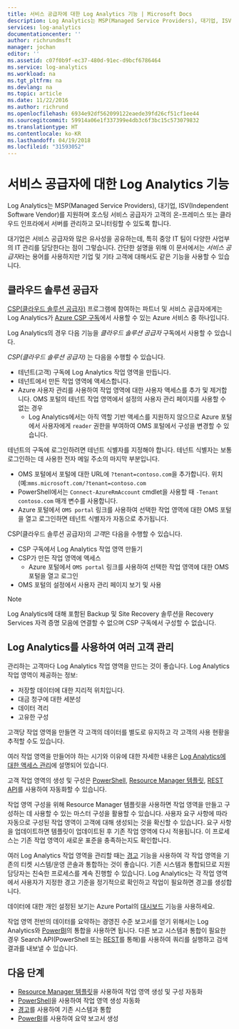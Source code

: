 ```yaml
---
title: 서비스 공급자에 대한 Log Analytics 기능 | Microsoft Docs
description: Log Analytics는 MSP(Managed Service Providers), 대기업, ISV(Independent Software Vendor)를 지원하며 호스팅 서비스 공급자가 고객의 온-프레미스 또는 클라우드 인프라에서 서버를 관리하고 모니터링할 수 있도록 합니다.
services: log-analytics
documentationcenter: ''
author: richrundmsft
manager: jochan
editor: ''
ms.assetid: c07f0b9f-ec37-480d-91ec-d9bcf6786464
ms.service: log-analytics
ms.workload: na
ms.tgt_pltfrm: na
ms.devlang: na
ms.topic: article
ms.date: 11/22/2016
ms.author: richrund
ms.openlocfilehash: 6934e92df562099122eaede39fd26cf51cf1ee44
ms.sourcegitcommit: 59914a06e1f337399e4db3c6f3bc15c573079832
ms.translationtype: HT
ms.contentlocale: ko-KR
ms.lasthandoff: 04/19/2018
ms.locfileid: "31593052"
---
```

# <a name="log-analytics-features-for-service-providers"></a>서비스 공급자에 대한 Log Analytics 기능
Log Analytics는 MSP(Managed Service Providers), 대기업, ISV(Independent Software Vendor)를 지원하며 호스팅 서비스 공급자가 고객의 온-프레미스 또는 클라우드 인프라에서 서버를 관리하고 모니터링할 수 있도록 합니다. 

대기업은 서비스 공급자와 많은 유사성을 공유하는데, 특히 중앙 IT 팀이 다양한 사업부의 IT 관리를 담당한다는 점이 그렇습니다. 간단한 설명을 위해 이 문서에서는 *서비스 공급자*라는 용어를 사용하지만 기업 및 기타 고객에 대해서도 같은 기능을 사용할 수 있습니다.

## <a name="cloud-solution-provider"></a>클라우드 솔루션 공급자
[CSP(클라우드 솔루션 공급자)](https://partner.microsoft.com/Solutions/cloud-reseller-overview) 프로그램에 참여하는 파트너 및 서비스 공급자에게는 Log Analytics가 [Azure CSP 구독](https://docs.microsoft.com/azure/cloud-solution-provider/overview/azure-csp-overview)에서 사용할 수 있는 Azure 서비스 중 하나입니다. 

Log Analytics의 경우 다음 기능을 *클라우드 솔루션 공급자* 구독에서 사용할 수 있습니다.

*CSP(클라우드 솔루션 공급자)* 는 다음을 수행할 수 있습니다.

* 테넌트(고객) 구독에 Log Analytics 작업 영역을 만듭니다.
* 테넌트에서 만든 작업 영역에 액세스합니다. 
* Azure 사용자 관리를 사용하여 작업 영역에 대한 사용자 액세스를 추가 및 제거합니다. OMS 포털의 테넌트 작업 영역에서 설정의 사용자 관리 페이지를 사용할 수 없는 경우
  * Log Analytics에서는 아직 역할 기반 액세스를 지원하지 않으므로 Azure 포털에서 사용자에게 `reader` 권한을 부여하여 OMS 포털에서 구성을 변경할 수 있습니다.

테넌트의 구독에 로그인하려면 테넌트 식별자를 지정해야 합니다. 테넌트 식별자는 보통 로그인하는 데 사용한 전자 메일 주소의 마지막 부분입니다.

* OMS 포털에서 포털에 대한 URL에 `?tenant=contoso.com`을 추가합니다. 위치(예:`mms.microsoft.com/?tenant=contoso.com`
* PowerShell에서는 `Connect-AzureRmAccount` cmdlet을 사용할 때 `-Tenant contoso.com` 매개 변수를 사용합니다.
* Azure 포털에서 `OMS portal` 링크를 사용하여 선택한 작업 영역에 대한 OMS 포털을 열고 로그인하면 테넌트 식별자가 자동으로 추가됩니다.

CSP(클라우드 솔루션 공급자)의 *고객*은 다음을 수행할 수 있습니다.

* CSP 구독에서 Log Analytics 작업 영역 만들기
* CSP가 만든 작업 영역에 액세스
  * Azure 포털에서 `OMS portal` 링크를 사용하여 선택한 작업 영역에 대한 OMS 포털을 열고 로그인
* OMS 포털의 설정에서 사용자 관리 페이지 보기 및 사용

> [!NOTE]
> Log Analytics에 대해 포함된 Backup 및 Site Recovery 솔루션을 Recovery Services 자격 증명 모음에 연결할 수 없으며 CSP 구독에서 구성할 수 없습니다. 
> 
> 

## <a name="managing-multiple-customers-using-log-analytics"></a>Log Analytics를 사용하여 여러 고객 관리
관리하는 고객마다 Log Analytics 작업 영역을 만드는 것이 좋습니다. Log Analytics 작업 영역이 제공하는 정보:

* 저장할 데이터에 대한 지리적 위치입니다. 
* 대금 청구에 대한 세분성 
* 데이터 격리 
* 고유한 구성

고객당 작업 영역을 만들면 각 고객의 데이터를 별도로 유지하고 각 고객의 사용 현황을 추적할 수도 있습니다.

여러 작업 영역을 만들어야 하는 시기와 이유에 대한 자세한 내용은 [Log Analytics에 대한 액세스 관리](log-analytics-manage-access.md#determine-the-number-of-workspaces-you-need)에 설명되어 있습니다.

고객 작업 영역의 생성 및 구성은 [PowerShell](log-analytics-powershell-workspace-configuration.md), [Resource Manager 템플릿](log-analytics-template-workspace-configuration.md), [REST API](https://www.nuget.org/packages/Microsoft.Azure.Management.OperationalInsights/)를 사용하여 자동화할 수 있습니다.

작업 영역 구성을 위해 Resource Manager 템플릿을 사용하면 작업 영역을 만들고 구성하는 데 사용할 수 있는 마스터 구성을 활용할 수 있습니다. 사용자 요구 사항에 따라 자동으로 구성된 작업 영역이 고객에 대해 생성되는 것을 확신할 수 있습니다. 요구 사항을 업데이트하면 템플릿이 업데이트된 후 기존 작업 영역에 다시 적용됩니다. 이 프로세스는 기존 작업 영역이 새로운 표준을 충족하는지도 확인합니다.    

여러 Log Analytics 작업 영역을 관리할 때는 [경고](log-analytics-alerts.md) 기능을 사용하여 각 작업 영역을 기존의 티켓 시스템/운영 콘솔과 통합하는 것이 좋습니다. 기존 시스템과 통합되므로 지원 담당자는 친숙한 프로세스를 계속 진행할 수 있습니다. Log Analytics는 각 작업 영역에서 사용자가 지정한 경고 기준을 정기적으로 확인하고 작업이 필요하면 경고를 생성합니다.

데이터에 대한 개인 설정된 보기는 Azure Portal의 [대시보드](../azure-portal/azure-portal-dashboards.md) 기능을 사용하세요.  

작업 영역 전반의 데이터를 요약하는 경영진 수준 보고서를 얻기 위해서는 Log Analytics와 [PowerBI](log-analytics-powerbi.md)의 통합을 사용하면 됩니다. 다른 보고 시스템과 통합이 필요한 경우 Search API(PowerShell 또는 [REST](log-analytics-log-search-api.md)를 통해)를 사용하여 쿼리를 실행하고 검색 결과를 내보낼 수 있습니다.

## <a name="next-steps"></a>다음 단계
* [Resource Manager 템플릿](log-analytics-template-workspace-configuration.md)을 사용하여 작업 영역 생성 및 구성 자동화
* [PowerShell](log-analytics-powershell-workspace-configuration.md)을 사용하여 작업 영역 생성 자동화 
* [경고](log-analytics-alerts.md)를 사용하여 기존 시스템과 통합
* [PowerBI](log-analytics-powerbi.md)를 사용하여 요약 보고서 생성

